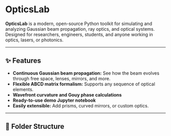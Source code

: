 # OpticsLab

**OpticsLab** is a modern, open-source Python toolkit for simulating and analyzing Gaussian beam propagation, ray optics, and optical systems. Designed for researchers, engineers, students, and anyone working in optics, lasers, or photonics.

---

## ✨ Features

- **Continuous Gaussian beam propagation:** See how the beam evolves through free space, lenses, mirrors, and more.
- **Flexible ABCD matrix formalism:** Supports any sequence of optical elements.
- **Wavefront curvature and Gouy phase calculations**
- **Ready-to-use demo Jupyter notebook**
- **Easily extensible:** Add prisms, curved mirrors, or custom optics.

---

## 📁 Folder Structure

